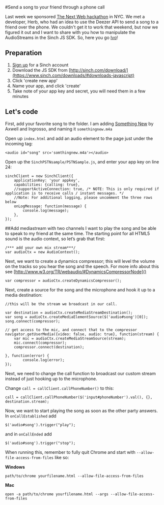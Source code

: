 #Send a song to your friend through a phone call

Last week we sponsored [The Next Web hackathon](http://thenextweb.com/conference/usa/hack-battle) in NYC. We met a developer, Herb, who had an idea to use the Deezer API to send a song to a friend over the phone. We couldn't get it to work that weekend, but now we figured it out and I want to share with you how to manipulate the AudioStreams in the Sinch JS SDK. So, here you go [Ivo](https://twitter.com/ilukac)!

## Preparation
1. [Sign up](https://www.sinch.com/tutorials/sending-song-friend-thru-phone-call/#signup) for a Sinch account
2. Download the JS SDK from [http://sinch.com/download/](https://www.sinch.com/downloads/#downloads-javascript)
3. Click 'create new app'
4. Name your app, and click 'create'
5. Take note of your app key and secret, you will need them in a few minutes

## Let's code
First, add your favorite song to the folder. I am adding [Something New](https://www.youtube.com/watch?v=BhJSsX5AKPI) by Axwell and Ingrosso, and naming it `somethingnew.m4a`

Open up `index.html` and add an audio element to the page just under the incoming tag:

```
<audio id="song" src='somthingnew.m4a'></audio>
```

Open up the `SinchPSTNsample/PSTNSample.js`, and enter your app key on line 24:

```
sinchClient = new SinchClient({
	applicationKey: 'your appkey',
	capabilities: {calling: true},
	//supportActiveConnection: true, /* NOTE: This is only required if application is to receive calls / instant messages. */ 
	//Note: For additional logging, please uncomment the three rows below
	onLogMessage: function(message) {
		console.log(message);
	},
});
```
##Add mediastream with two channels
I want to play the song and be able to speak to my friend at the same time. The starting point for all HTML5 sound is the audio context, so let’s grab that first:

```
/*** add your own mix stream***/
var audioCtx = new AudioContext();
```

Next, we want to create a dynamics compressor; this will level the volume on the tracks so you hear the song and the speech. For more info about this see [http://www.w3.org/TR/webaudio/#DynamicsCompressorNode]()

```
var compressor = audioCtx.createDynamicsCompressor();
```

Next, create a source for the song and the microphone and hook it up to a media destination:

```
//this will be the stream we broadcast in our call.

var destination = audioCtx.createMediaStreamDestination(); 
var song = audioCtx.createMediaElementSource($('audio#song')[0]);
song.connect(compressor);

// get access to the mic, and connect that to the compressor
navigator.getUserMedia({video: false, audio: true}, function(stream) {
	var mic = audioCtx.createMediaStreamSource(stream);
	mic.connect(compressor);
	compressor.connect(destination);
	
}, function(error) {
		console.log(error);
});
```

Next, we need to change the call function to broadcast our custom stream instead of just hooking up to the microphone.

Change `call = callClient.callPhoneNumber()` to this:

```
call = callClient.callPhoneNumber($('input#phoneNumber').val(), {}, destination.stream);
```

Now, we want to start playing the song as soon as the other party answers. In `onCallEstablished` add 

```
$('audio#song').trigger("play");
```

and in `onCallEnded` add

```
$('audio#song').trigger("stop");
```

When running this, remember to fully quit Chrome and start with `--allow-file-access-from-files` like so:


**Windows**

```
path/to/chrome yourfilename.html --allow-file-access-from-files
```


**Mac**

```
open -a path/to/chrome yourfilename.html --args --allow-file-access-from-files
```

